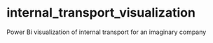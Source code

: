 # internal_transport_visualization
Power Bi visualization of internal transport for an imaginary company
